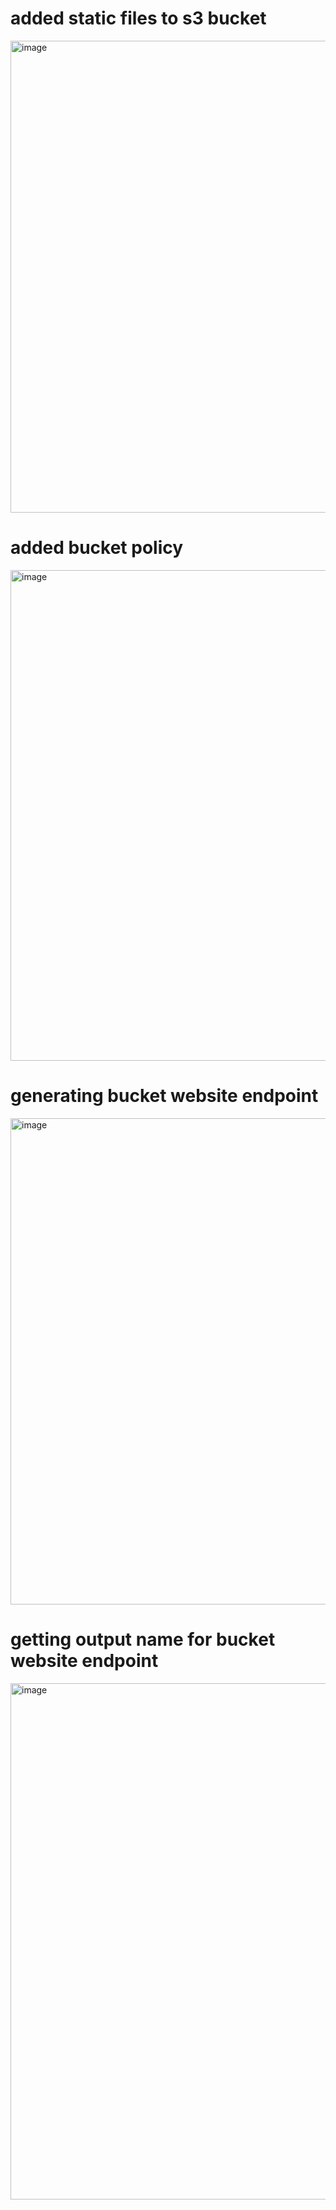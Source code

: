 # added static files to s3 bucket 
<img width="755" alt="image" src="https://github.com/user-attachments/assets/3c067281-4636-4bf6-93a2-0e76586a548b" />

# added bucket policy
<img width="785" alt="image" src="https://github.com/user-attachments/assets/6b00ec6a-071f-4e7c-9422-8ef303b7dc6a" />

# generating bucket website endpoint
<img width="778" alt="image" src="https://github.com/user-attachments/assets/3a7a2338-2bfc-4b1d-b73c-33f9ab2f97f6" />

# getting output name for bucket website endpoint
<img width="826" alt="image" src="https://github.com/user-attachments/assets/9c1e799a-0b2e-432b-ac21-4f951c82df56" />





